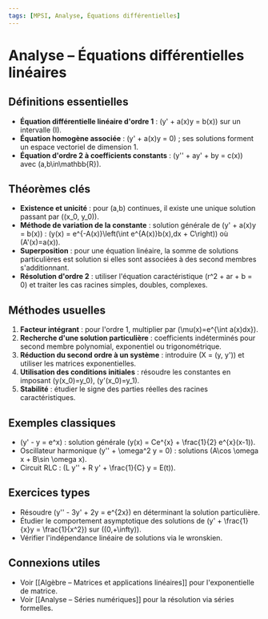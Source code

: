 ```yaml
---
tags: [MPSI, Analyse, Équations différentielles]
---
```


# Analyse – Équations différentielles linéaires

## Définitions essentielles
- **Équation différentielle linéaire d'ordre 1** : \(y' + a(x)y = b(x)\) sur un intervalle \(I\).
- **Équation homogène associée** : \(y' + a(x)y = 0\) ; ses solutions forment un espace vectoriel de dimension 1.
- **Équation d'ordre 2 à coefficients constants** : \(y'' + ay' + by = c(x)\) avec \(a,b\in\mathbb{R}\).

## Théorèmes clés
- **Existence et unicité** : pour \(a,b\) continues, il existe une unique solution passant par \((x_0, y_0)\).
- **Méthode de variation de la constante** : solution générale de \(y' + a(x)y = b(x)\) : \(y(x) = e^{-A(x)}\left(\int e^{A(x)}b(x)\,dx + C\right)\) où \(A'(x)=a(x)\).
- **Superposition** : pour une équation linéaire, la somme de solutions particulières est solution si elles sont associées à des second membres s'additionnant.
- **Résolution d'ordre 2** : utiliser l'équation caractéristique \(r^2 + ar + b = 0\) et traiter les cas racines simples, doubles, complexes.

## Méthodes usuelles
1. **Facteur intégrant** : pour l'ordre 1, multiplier par \(\mu(x)=e^{\int a(x)dx}\).
2. **Recherche d'une solution particulière** : coefficients indéterminés pour second membre polynomial, exponentiel ou trigonométrique.
3. **Réduction du second ordre à un système** : introduire \(X = (y, y')\) et utiliser les matrices exponentielles.
4. **Utilisation des conditions initiales** : résoudre les constantes en imposant \(y(x_0)=y_0\), \(y'(x_0)=y_1\).
5. **Stabilité** : étudier le signe des parties réelles des racines caractéristiques.

## Exemples classiques
- \(y' - y = e^x\) : solution générale \(y(x) = Ce^{x} + \frac{1}{2} e^{x}(x-1)\).
- Oscillateur harmonique \(y'' + \omega^2 y = 0\) : solutions \(A\cos \omega x + B\sin \omega x\).
- Circuit RLC : \(L y'' + R y' + \frac{1}{C} y = E(t)\).

## Exercices types
- Résoudre \(y'' - 3y' + 2y = e^{2x}\) en déterminant la solution particulière.
- Étudier le comportement asymptotique des solutions de \(y' + \frac{1}{x}y = \frac{1}{x^2}\) sur \((0,+\infty)\).
- Vérifier l'indépendance linéaire de solutions via le wronskien.

## Connexions utiles
- Voir [[Algèbre – Matrices et applications linéaires]] pour l'exponentielle de matrice.
- Voir [[Analyse – Séries numériques]] pour la résolution via séries formelles.
